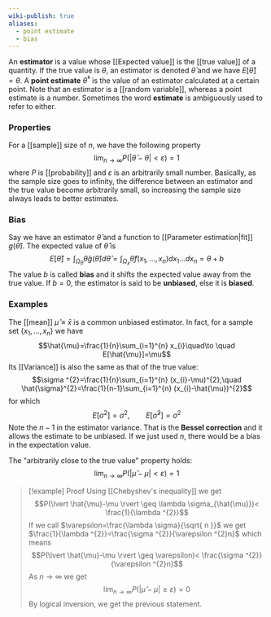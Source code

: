 ```yaml
---
wiki-publish: true
aliases:
  - point estimate
  - bias
---
```

An **estimator** is a value whose [[Expected value]] is the [[true value]] of a quantity. If the true value is $\theta$, an estimator is denoted $\hat{\theta}$ and we have $E[\hat{\theta}]=\theta$. A **point estimate** $\hat{\theta}^{*}$ is the value of an estimator calculated at a certain point. Note that an estimator is a [[random variable]], whereas a point estimate is a number. Sometimes the word **estimate** is ambiguously used to refer to either.
### Properties
For a [[sample]] size of $n$, we have the following property
$$\lim_{ n \to \infty } P(\lvert \hat{\theta}-\theta \rvert <\varepsilon)=1$$
where $P$ is [[probability]] and $\varepsilon$ is an arbitrarily small number. Basically, as the sample size goes to infinity, the difference between an estimator and the true value become arbitrarily small, so increasing the sample size always leads to better estimates.
### Bias
Say we have an estimator $\hat{\theta}$ and a function to [[Parameter estimation|fit]] $g(\hat{\theta})$. The expected value of $\hat{\theta}$ is
$$E[\hat{\theta}]=\int_{\Omega_{\theta}}\hat{\theta}g(\hat{\theta})d \hat{\theta}=\int_{\Omega_{x}}\hat{\theta}f(x_{1},\ldots,x_{n})dx_{1}\ldots dx_{n}=\theta+b$$
The value $b$ is called **bias** and it shifts the expected value away from the true value. If $b=0$, the estimator is said to be **unbiased**, else it is **biased**.
### Examples
The [[mean]] $\hat{\mu}\equiv \bar{x}$ is a common unbiased estimator. In fact, for a sample set $\{ x_{1},\ldots,x_{n} \}$ we have
$$\hat{\mu}=\frac{1}{n}\sum_{i=1}^{n} x_{i}\quad\to \quad E[\hat{\mu}]=\mu$$
Its [[Variance]] is also the same as that of the true value:
$$\sigma ^{2}=\frac{1}{n}\sum_{i=1}^{n} (x_{i}-\mu)^{2},\quad \hat{\sigma}^{2}=\frac{1}{n-1}\sum_{i=1}^{n} (x_{i}-\hat{\mu})^{2}$$
for which
$$E[\sigma ^{2}]=\sigma ^{2},\qquad E[\hat{\sigma}^{2}]=\sigma ^{2}$$
Note the $n-1$ in the estimator variance. That is the **Bessel correction** and it allows the estimate to be unbiased. If we just used $n$, there would be a bias in the expectation value.

The "arbitrarily close to the true value" property holds:
$$\lim_{ n \to \infty } P(\lvert \hat{\mu}-\mu \rvert <\varepsilon)=1$$
> [!example] Proof
> Using [[Chebyshev's inequality]] we get
> $$P(\lvert \hat{\mu}-\mu \rvert \geq \lambda \sigma_{\hat{\mu}})< \frac{1}{\lambda ^{2}}$$
> If we call $\varepsilon=\frac{\lambda \sigma}{\sqrt{ n }}$ we get $\frac{1}{\lambda ^{2}}=\frac{\sigma ^{2}}{\varepsilon ^{2}n}$ which means
> $$P(\lvert \hat{\mu}-\mu \rvert \geq \varepsilon)< \frac{\sigma ^{2}}{\varepsilon ^{2}n}$$
> As $n\to \infty$ we get
> $$\lim_{ n \to \infty } P(\lvert \hat{\mu}-\mu \rvert \geq \varepsilon)= 0$$
> By logical inversion, we get the previous statement.


